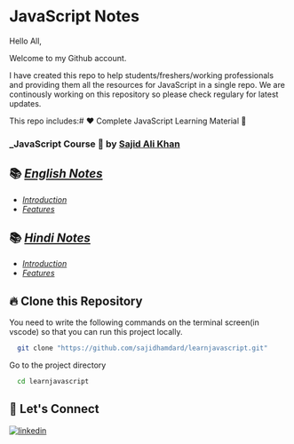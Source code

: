 # JavaScript Notes

Hello All,

Welcome to my Github account.

I have created this repo to help students/freshers/working professionals and providing them all the resources for JavaScript in a single repo. We are continously working on this repository so please check regulary for latest updates.

This repo includes:# ❤️ Complete JavaScript Learning Material 🙏

### \_JavaScript Course 🚀 by [Sajid Ali Khan](https://www.linkedin.com/in/sajid-sj/)

## 📚 [_English Notes_](./notes/English)

- [_Introduction_](./notes/English/01-introduction.md)
- [_Features_](./notes/English/02-features.md)

## 📚 [_Hindi Notes_](./notes/English/)

- [_Introduction_](./notes/Hindi/01-introduction.md)
- [_Features_](./notes/English/02-features.md)

## 🔥 Clone this Repository

You need to write the following commands on the terminal screen(in vscode) so that you can run this project locally.

```bash
  git clone "https://github.com/sajidhamdard/learnjavascript.git"
```

Go to the project directory

```bash
  cd learnjavascript
```

## 🔗 Let's Connect

[![linkedin](https://img.shields.io/badge/LinkedIn-0077B5?style=for-the-badge&logo=linkedin&logoColor=white)](https://www.linkedin.com/in/sajid-sj/)
